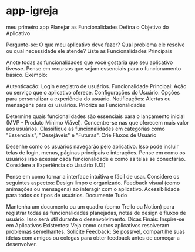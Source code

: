 # app-igreja
meu primeiro app
Planejar as Funcionalidades
Defina o Objetivo do Aplicativo

Pergunte-se: O que meu aplicativo deve fazer? Qual problema ele resolve ou qual necessidade ele atende?
Liste as Funcionalidades Principais

Anote todas as funcionalidades que você gostaria que seu aplicativo tivesse. Pense em recursos que sejam essenciais para o funcionamento básico.
Exemplo:

Autenticação: Login e registro de usuários.
Funcionalidade Principal: Ação ou serviço que o aplicativo oferece.
Configurações do Usuário: Opções para personalizar a experiência do usuário.
Notificações: Alertas ou mensagens para os usuários.
Priorize as Funcionalidades

Determine quais funcionalidades são essenciais para o lançamento inicial (MVP - Produto Mínimo Viável). Concentre-se nas que oferecem mais valor aos usuários.
Classifique as funcionalidades em categorias como "Essenciais", "Desejáveis" e "Futuras".
Crie Fluxos de Usuário

Desenhe como os usuários navegarão pelo aplicativo. Isso pode incluir telas de login, menus, páginas principais e interações.
Pense em como os usuários irão acessar cada funcionalidade e como as telas se conectarão.
Considere a Experiência do Usuário (UX)

Pense em como tornar a interface intuitiva e fácil de usar. Considere os seguintes aspectos:
Design limpo e organizado.
Feedback visual (como animações ou mensagens) ao interagir com o aplicativo.
Acessibilidade para todos os tipos de usuários.
Documente Tudo

Mantenha um documento ou um quadro (como Trello ou Notion) para registrar todas as funcionalidades planejadas, notas de design e fluxos de usuário. Isso será útil durante o desenvolvimento.
Dicas Finais:
Inspire-se em Aplicativos Existentes: Veja como outros aplicativos resolveram problemas semelhantes.
Solicite Feedback: Se possível, compartilhe suas ideias com amigos ou colegas para obter feedback antes de começar a desenvolver.

